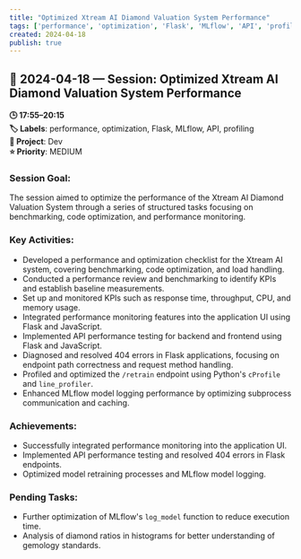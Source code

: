 ```yaml
---
title: "Optimized Xtream AI Diamond Valuation System Performance"
tags: ['performance', 'optimization', 'Flask', 'MLflow', 'API', 'profiling']
created: 2024-04-18
publish: true
---
```


## 📅 2024-04-18 — Session: Optimized Xtream AI Diamond Valuation System Performance

**🕒 17:55–20:15**  
**🏷️ Labels**: performance, optimization, Flask, MLflow, API, profiling  
**📂 Project**: Dev  
**⭐ Priority**: MEDIUM  


### Session Goal:
The session aimed to optimize the performance of the Xtream AI Diamond Valuation System through a series of structured tasks focusing on benchmarking, code optimization, and performance monitoring.

### Key Activities:
- Developed a performance and optimization checklist for the Xtream AI system, covering benchmarking, code optimization, and load handling.
- Conducted a performance review and benchmarking to identify KPIs and establish baseline measurements.
- Set up and monitored KPIs such as response time, throughput, CPU, and memory usage.
- Integrated performance monitoring features into the application UI using Flask and JavaScript.
- Implemented API performance testing for backend and frontend using Flask and JavaScript.
- Diagnosed and resolved 404 errors in Flask applications, focusing on endpoint path correctness and request method handling.
- Profiled and optimized the `/retrain` endpoint using Python's `cProfile` and `line_profiler`.
- Enhanced MLflow model logging performance by optimizing subprocess communication and caching.

### Achievements:
- Successfully integrated performance monitoring into the application UI.
- Implemented API performance testing and resolved 404 errors in Flask endpoints.
- Optimized model retraining processes and MLflow model logging.

### Pending Tasks:
- Further optimization of MLflow's `log_model` function to reduce execution time.
- Analysis of diamond ratios in histograms for better understanding of gemology standards.
